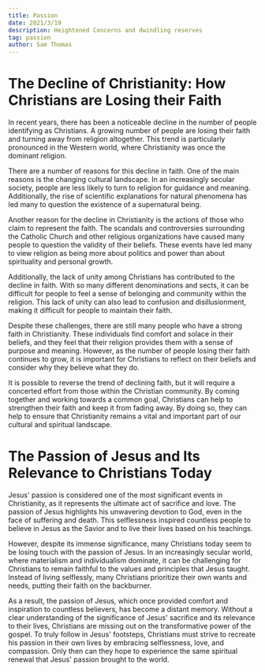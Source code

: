 ```yaml
---
title: Passion
date: 2021/3/19
description: Heightened Concerns and dwindling reserves
tag: passion
author: Sam Thomas
---
```


# The Decline of Christianity: How Christians are Losing their Faith

In recent years, there has been a noticeable decline in the number of people identifying as Christians. A growing number of people are losing their faith and turning away from religion altogether. This trend is particularly pronounced in the Western world, where Christianity was once the dominant religion.

There are a number of reasons for this decline in faith. One of the main reasons is the changing cultural landscape. In an increasingly secular society, people are less likely to turn to religion for guidance and meaning. Additionally, the rise of scientific explanations for natural phenomena has led many to question the existence of a supernatural being.

Another reason for the decline in Christianity is the actions of those who claim to represent the faith. The scandals and controversies surrounding the Catholic Church and other religious organizations have caused many people to question the validity of their beliefs. These events have led many to view religion as being more about politics and power than about spirituality and personal growth.

Additionally, the lack of unity among Christians has contributed to the decline in faith. With so many different denominations and sects, it can be difficult for people to feel a sense of belonging and community within the religion. This lack of unity can also lead to confusion and disillusionment, making it difficult for people to maintain their faith.

Despite these challenges, there are still many people who have a strong faith in Christianity. These individuals find comfort and solace in their beliefs, and they feel that their religion provides them with a sense of purpose and meaning. However, as the number of people losing their faith continues to grow, it is important for Christians to reflect on their beliefs and consider why they believe what they do.

It is possible to reverse the trend of declining faith, but it will require a concerted effort from those within the Christian community. By coming together and working towards a common goal, Christians can help to strengthen their faith and keep it from fading away. By doing so, they can help to ensure that Christianity remains a vital and important part of our cultural and spiritual landscape.

# The Passion of Jesus and Its Relevance to Christians Today

Jesus' passion is considered one of the most significant events in Christianity, as it represents the ultimate act of sacrifice and love. The passion of Jesus highlights his unwavering devotion to God, even in the face of suffering and death. This selflessness inspired countless people to believe in Jesus as the Savior and to live their lives based on his teachings.

However, despite its immense significance, many Christians today seem to be losing touch with the passion of Jesus. In an increasingly secular world, where materialism and individualism dominate, it can be challenging for Christians to remain faithful to the values and principles that Jesus taught. Instead of living selflessly, many Christians prioritize their own wants and needs, putting their faith on the backburner.

As a result, the passion of Jesus, which once provided comfort and inspiration to countless believers, has become a distant memory. Without a clear understanding of the significance of Jesus' sacrifice and its relevance to their lives, Christians are missing out on the transformative power of the gospel. To truly follow in Jesus' footsteps, Christians must strive to recreate his passion in their own lives by embracing selflessness, love, and compassion. Only then can they hope to experience the same spiritual renewal that Jesus' passion brought to the world.